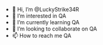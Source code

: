 - 👋 Hi, I’m @LuckyStrike34R
- 👀 I’m interested in QA
- 🌱 I’m currently learning QA
- 💞️ I’m looking to collaborate on QA
- 📫 How to reach me QA

<!---
LuckyStrike34R/LuckyStrike34R is a ✨ special ✨ repository because its `README.md` (this file) appears on your GitHub profile.
You can click the Preview link to take a look at your changes.
--->
